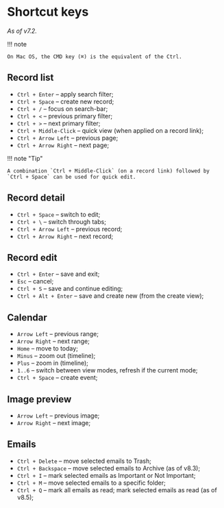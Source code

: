 # Shortcut keys

*As of v7.2.*

!!! note

    On Mac OS, the CMD key (⌘) is the equivalent of the Ctrl.

## Record list

* `Ctrl + Enter` – apply search filter;
* `Ctrl + Space` – create new record;
* `Ctrl + /` – focus on search-bar;
* `Ctrl + <` – previous primary filter;
* `Ctrl + >` – next primary filter;
* `Ctrl + Middle-Click` – quick view (when applied on a record link);
* `Ctrl + Arrow Left` – previous page;
* `Ctrl + Arrow Right` – next page;

!!! note "Tip"

    A combination `Ctrl + Middle-Click` (on a record link) followed by `Ctrl + Space` can be used for quick edit.

## Record detail

* `Ctrl + Space` – switch to edit;
* `Ctrl + \` – switch through tabs;
* `Ctrl + Arrow Left` – previous record;
* `Ctrl + Arrow Right` – next record;

## Record edit

* `Ctrl + Enter` –  save and exit;
* `Esc` – cancel;
* `Ctrl + S` – save and continue editing;
* `Ctrl + Alt + Enter` –  save and create new (from the create view);

## Calendar

* `Arrow Left` – previous range;
* `Arrow Right` – next range;
* `Home` – move to today;
* `Minus` – zoom out (timeline);
* `Plus` – zoom in  (timeline);
* `1..6` – switch between view modes, refresh if the current mode;
* `Ctrl + Space` – create event;

## Image preview

* `Arrow Left` – previous image;
* `Arrow Right` – next image;

## Emails

* `Ctrl + Delete` – move selected emails to Trash;
* `Ctrl + Backspace` – move selected emails to Archive (as of v8.3);
* `Ctrl + I` – mark selected emails as Important or Not Important;
* `Ctrl + M` – move selected emails to a specific folder;
* `Ctrl + Q` – mark all emails as read; mark selected emails as read (as of v8.5);
